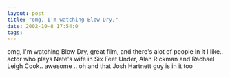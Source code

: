 ```yaml
---
layout: post
title: "omg, I'm watching Blow Dry,"
date: 2002-10-8 17:54:0
tags: 
---
```


omg, I'm watching Blow Dry, great film, and there's alot of people in it I like.. actor who plays Nate's wife in Six Feet Under, Alan Rickman and Rachael Leigh Cook.. awesome .. oh and that Josh Hartnett guy is in it too


